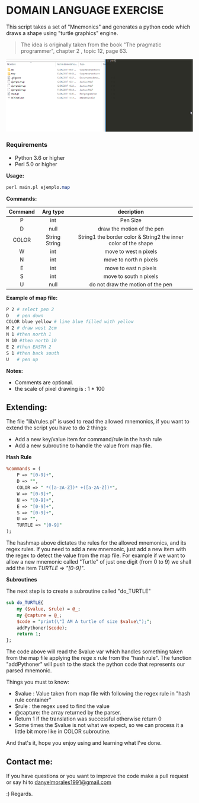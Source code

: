 # DOMAIN LANGUAGE EXERCISE

This script takes a set of  "Mnemonics" and generates a python code  which draws a shape  using "turtle graphics" engine. 



> The idea is originally taken from the book "The pragmatic programmer", chapter 2 , topic 12, page 63.

![assets/example.gif](assets/example.gif)

### Requirements

- Python 3.6 or higher 
- Perl 5.0 or higher



**Usage:**

```perl
perl main.pl ejemplo.map
```



**Commands:**

| Command |   Arg type    |                decription                |
| :-----: | :-----------: | :--------------------------------------: |
|    P    |      int      |                 Pen Size                 |
|    D    |     null      |        draw the motion of the pen        |
|  COLOR  | String String | String1 the border color & String2 the inner color of the shape |
|    W    |      int      |          move to west  n pixels          |
|    N    |      int      |          move to north n pixels          |
|    E    |      int      |          move to east n pixels           |
|    S    |      int      |          move to south n pixels          |
|    U    |     null      |    do not draw the motion of the pen     |



**Example of map file:**

```bash
P 2 # select pen 2
D   # pen down
COLOR blue yellow # line blue filled with yellow
W 2 # draw west 2cm
N 1 #then north 1
N 10 #then north 10
E 2 #then EASTH 2
S 1 #then back south
U   # pen up
```

**Notes:** 

* Comments are optional.
* the scale of pixel drawing is : 1 * 100 


## **Extending:**

The file "lib/rules.pl"  is used to read the allowed mnemonics, if you want to extend the script you have to do 2 things:

- Add a new key/value item for command/rule in the hash rule
- Add a new subroutine to handle the value from map file.



**Hash Rule**

```perl
%commands = (
	P => "[0-9]+",
	D => "",
	COLOR => " *([a-zA-Z])* +([a-zA-Z])*",
	W => "[0-9]+",
	N => "[0-9]+",
	E => "[0-9]+", 
	S => "[0-9]+",
	U => "",
	TURTLE => "[0-9]"
);

```

The hashmap above dictates the rules for the allowed mnemonics, and its regex rules. If you need to add a new mnemonic, just add a new item with the regex to detect the value from the map file. For example if we want to allow a new mnemonic called "Turtle" of just one digit (from 0 to 9) we shall add the item *TURTLE => "[0-9]"*.



**Subroutines**

The next step is to create a subroutine called "do_TURTLE"

```perl
sub do_TURTLE{
	my ($value, $rule) = @_;
	my @capture = @_;
	$code = "print(\"I AM A turtle of size $value\");";
	addPythoner($code);
	return 1;
};
```

The code above will read the $value var which handles something taken from the map file applying the rege x rule from the "hash rule".  The function "addPythoner" will push to the stack the python code that represents  our parsed mnemonic.



Things you must to know:

- $value :  Value taken from map file with following the regex rule in "hash rule container"
- $rule : the regex used to find the value
- @capture: the array returned by the parser.
- Return 1 if the translation was successful otherwise return 0
- Some times the $value is not what we expect, so we can process it a little bit more like in COLOR subroutine.



And that's it, hope you enjoy using and learning what I've done.



## Contact me:

If you have questions or you want to improve the code make a pull request or say hi to danyelmorales1991@gmail.com



:) Regards.